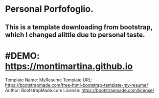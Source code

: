 # Personal Porfofoglio.

## This is a template downloading from bootstrap, which I changed alittle due to personal taste.

# #DEMO: https://montimartina.github.io


Template Name: MyResume
Template URL: https://bootstrapmade.com/free-html-bootstrap-template-my-resume/
Author: BootstrapMade.com
License: https://bootstrapmade.com/license/
